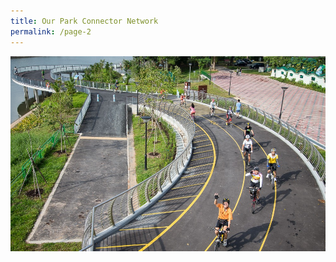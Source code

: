 ```yaml
---
title: Our Park Connector Network
permalink: /page-2
---
```





![Alt text for image on Isomer site](/images/Ulu%20Pandan%20The%20Park%20Connector%20Network%20Brings%20People%20Together.jpeg)
